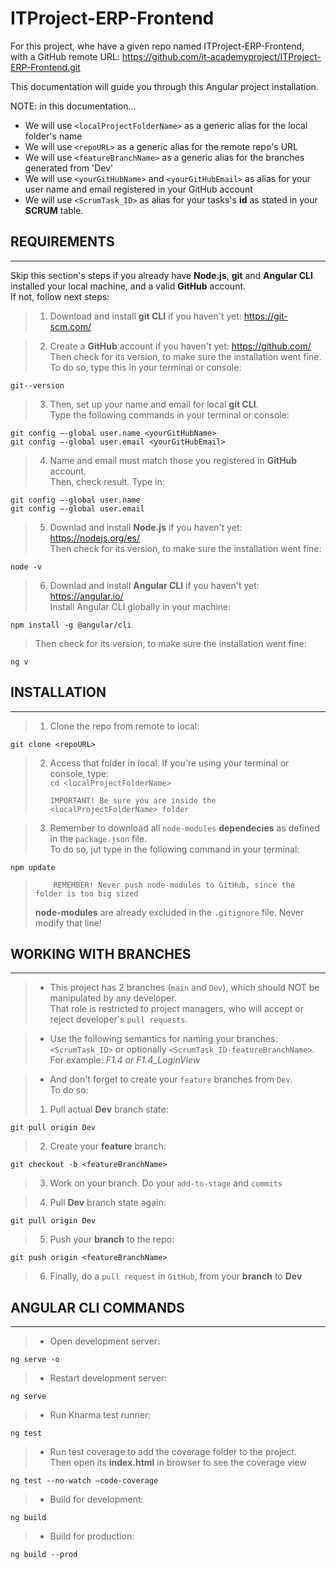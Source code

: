 # ITProject-ERP-Frontend

For this project, whe have a given repo named ITProject-ERP-Frontend,  
with a GitHub remote URL: https://github.com/it-academyproject/ITProject-ERP-Frontend.git

This documentation will guide you through this Angular project installation.

NOTE: in this documentation...

- We will use `<localProjectFolderName>` as a generic alias for the local folder's name
- We will use `<repoURL>` as a generic alias for the remote repo's URL
- We will use `<featureBranchName>` as a generic alias for the branches generated from 'Dev'
- We will use `<yourGitHubName>` and `<yourGitHubEmail>` as alias for your user name and email registered in your GitHub account
- We will use `<ScrumTask_ID>` as alias for your tasks's **id** as stated in your **SCRUM** table.

## REQUIREMENTS

---

Skip this section's steps if you already have **Node.js**, **git** and **Angular CLI** installed your local machine, and a valid **GitHub** account.  
If not, follow next steps:

> 1.  Download and install **git CLI** if you haven't yet: https://git-scm.com/

> 2.  Create a **GitHub** account if you haven't yet: https://github.com/  
>     Then check for its version, to make sure the installation went fine.  
>     To do so, type this in your terminal or console:

    git--version

> 3.  Then, set up your name and email for local **git CLI**.  
>     Type the following commands in your terminal or console:

    git config –-global user.name <yourGitHubName>
    git config –-global user.email <yourGitHubEmail>

> 4.  Name and email must match those you registered in **GitHub** account.  
>     Then, check result. Type in:

    git config –-global user.name
    git config –-global user.email

> 5.  Downlad and install **Node.js** if you haven't yet: https://nodejs.org/es/  
>     Then check for its version, to make sure the installation went fine:

    node -v

> 6.  Downlad and install **Angular CLI** if you haven't yet: https://angular.io/  
>     Install Angular CLI globally in your machine:

    npm install -g @angular/cli

> Then check for its version, to make sure the installation went fine:

    ng v

## INSTALLATION

---

> 1.  Clone the repo from remote to local:

    git clone <repoURL>

> 2.  Access that folder in local. If you're using your terminal or console, type:  
>      `cd <localProjectFolderName>`
>
>         IMPORTANT! Be sure you are inside the <localProjectFolderName> folder

> 3.  Remember to download all `node-modules` **dependecies** as defined in the `package.json` file.  
>     To do so, jut type in the following command in your terminal:

    npm update

>         REMEMBER! Never push node-modules to GitHub, since the folder is too big sized
>
> **node-modules** are already excluded in the `.gitignore` file. Never modify that line!

## WORKING WITH BRANCHES

---

> - This project has 2 branches (`main` and `Dev`), which should NOT be manipulated by any developer.  
>   That role is restricted to project managers, who will accept or reject developer's `pull requests`.

> - Use the following semantics for naming your branches: `<ScrumTask_ID>` or optionally `<ScrumTask_ID-featureBranchName>`.  
>   For example: _F1.4 or F1.4_LoginView_

> - And don't forget to create your `feature` branches from `Dev`.  
>   To do so:
>
> 1.  Pull actual **Dev** branch state:

    git pull origin Dev

> 2.  Create your **feature** branch:

    git checkout -b <featureBranchName>

> 3.  Work on your branch. Do your `add-to-stage` and `commits`

> 4.  Pull **Dev** branch state again:

    git pull origin Dev

> 5.  Push your **branch** to the repo:

    git push origin <featureBranchName>

> 6.  Finally, do a `pull request` in `GitHub`, from your **branch** to **Dev**

## ANGULAR CLI COMMANDS

---

> - Open development server:

    ng serve -o

> - Restart development server:

    ng serve

> - Run Kharma test runner:

    ng test

> - Run test coverage to add the coverage folder to the project.  
>   Then open its **index.html** in browser to see the coverage view

    ng test --no-watch –code-coverage

> - Build for development:

    ng build

> - Build for production:

    ng build --prod

